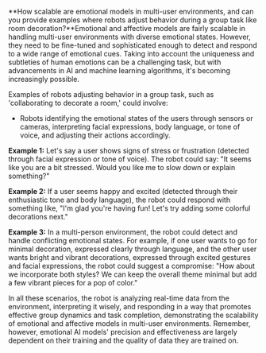 **How scalable are emotional models in multi-user environments, and can you provide examples where robots adjust behavior during a group task like room decoration?**Emotional and affective models are fairly scalable in handling multi-user environments with diverse emotional states. However, they need to be fine-tuned and sophisticated enough to detect and respond to a wide range of emotional cues. Taking into account the uniqueness and subtleties of human emotions can be a challenging task, but with advancements in AI and machine learning algorithms, it's becoming increasingly possible.

Examples of robots adjusting behavior in a group task, such as 'collaborating to decorate a room,' could involve:

- Robots identifying the emotional states of the users through sensors or cameras, interpreting facial expressions, body language, or tone of voice, and adjusting their actions accordingly.

**Example 1:**
Let's say a user shows signs of stress or frustration (detected through facial expression or tone of voice). The robot could say: "It seems like you are a bit stressed. Would you like me to slow down or explain something?"

**Example 2:**
If a user seems happy and excited (detected through their enthusiastic tone and body language), the robot could respond with something like, "I'm glad you're having fun! Let's try adding some colorful decorations next."

**Example 3:**
In a multi-person environment, the robot could detect and handle conflicting emotional states. For example, if one user wants to go for minimal decoration, expressed clearly through language, and the other user wants bright and vibrant decorations, expressed through excited gestures and facial expressions, the robot could suggest a compromise: "How about we incorporate both styles? We can keep the overall theme minimal but add a few vibrant pieces for a pop of color."

In all these scenarios, the robot is analyzing real-time data from the environment, interpreting it wisely, and responding in a way that promotes effective group dynamics and task completion, demonstrating the scalability of emotional and affective models in multi-user environments. Remember, however, emotional AI models' precision and effectiveness are largely dependent on their training and the quality of data they are trained on.